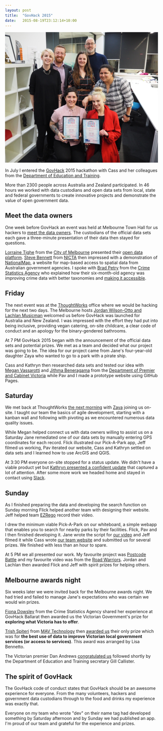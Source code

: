 ```yaml
---
layout: post
title:  "GovHack 2015"
date:   2015-08-19T23:12:14+10:00
---
```


![Cass, me, Flick, Kathryn, Jeff, Jane and Pav](govhack-2015.jpeg)

In July I entered the [GovHack][] 2015 hackathon with Cass and her colleagues from the [Department of Education and Training][].

More than 2300 people across Australia and Zealand participated.
In 46 hours we worked with data custodians and open data sets from local, state and federal governments to create innovative projects and demonstrate the value of open government data.

[GovHack]: https://govhack.org
[Department of Education and Training]: http://education.vic.gov.au

## Meet the data owners <!-- 2015-06-24 -->

One week before GovHack an event was held at Melbourne Town Hall for us hackers to [meet the data owners][].
The custodians of the official data sets each gave a three-minute presentation of their data then stayed for questions.

[Lorraine Tighe][] from the [City of Melbourne][] presented their [open data platform][].
[Steve Bennett][] from [NICTA][] then impressed with a demonstration of [NationalMap][], a website for map-based access to spatial data from Australian government agencies.
I spoke with [Brad Petry][] from the [Crime Statistics Agency][] who explained how their six-month-old agency was improving crime data with better taxonomies and [making it accessible][].

[meet the data owners]: https://twitter.com/govhackmelb/status/613621365824860161
[Lorraine Tighe]: https://twitter.com/govhackmelb/status/613623753956679681
[City of Melbourne]: http://melbourne.vic.gov.au
[open data platform]: https://data.melbourne.vic.gov.au
[Steve Bennett]: https://twitter.com/govhackmelb/status/613630648335495168
[NICTA]: http://nicta.com.au
[NationalMap]: http://nationalmap.gov.au
[Brad Petry]: https://twitter.com/govhackmelb/status/613627689988046848
[Crime Statistics Agency]: http://crimestatistics.vic.gov.au
[making it accessible]: http://crimestatistics.vic.gov.au/home/crime+by+location

## Friday <!-- 2015-07-03 -->

The next event was at the [ThoughtWorks][] office where we would be hacking for the next two days.
The Melbourne hosts [Jordan Wilson-Otto and Lachlan Musicman][] welcomed us before GovHack was launched for Australia and New Zealand.
I was impressed with the effort they had put into being inclusive, providing vegan catering, on-site childcare, a clear code of conduct and an apology for the binary-gendered bathrooms.

At 7 PM GovHack 2015 began with the announcement of the official data sets and potential prizes.
We met as a team and decided what our project was going to be.
The idea for our project came from Jane's four-year-old daughter Zaya who wanted to go to a park with a pirate ship.

Cass and Kathryn then researched data sets and tested our idea with [Megan Vassarotti][] and [Jithma Beneragama][] from the [Department of Premier and Cabinet Victoria][] while Pav and I made a prototype website using GitHub Pages.

[ThoughtWorks]: http://thoughtworks.com
[Jordan Wilson-Otto and Lachlan Musicman]: https://twitter.com/govhackmelb/status/616890769471729664
[Megan Vassarotti]: https://linkedin.com/pub/megan-vassarotti/34/b96/879
[Jithma Beneragama]: https://twitter.com/govhackmelb/status/613625827863859200
[Department of Premier and Cabinet Victoria]: http://dpc.vic.gov.au

## Saturday <!-- 2015-07-04 -->

We met back at ThoughtWorks [the next morning][] with [Zaya][] joining us on-site.
I taught our team the basics of agile development, starting with a kanban wall and following with pivoting as we encountered numerous data quality issues.

[the next morning]: https://twitter.com/govhackmelb/status/617157757360181249
[Zaya]: https://twitter.com/govhackmelb/status/617518018264825856

While Megan helped connect us with data owners willing to assist us on a Saturday Jane remediated one of our data sets by manually entering GPS coordinates for each record.
Flick illustrated our Pick-A-Park app, Jeff filmed us working, Pav iterated our website, Cass and Kathryn settled on data sets and I learned how to use ArcGIS and QGIS.

At 3:30 PM everyone on-site stopped for a status update.
We didn't have a viable product yet but [Kathryn presented a confident update][] that captured a lot of attention.
After some more work we headed home and stayed in contact using [Slack][].

[Kathryn presented a confident update]: https://twitter.com/datakid23/status/617204774518173696
[Slack]: https://slack.com

## Sunday <!-- 2015-07-05 -->

As I finished preparing the data and developing the search function on Sunday morning Flick helped another team with designing their website.
Jeff helped team [EZRego][] record their video.

[EZRego]: https://hackerspace.govhack.org/content/ezrego

I drew the minimum viable Pick-A-Park on our whiteboard, a simple webapp that enables you to search for nearby parks by their facilities.
Flick, Pav and I then finished developing it.
Jane wrote the script for [our video][] and Jeff filmed it while Cass wrote [our team website][] and submitted us for several prizes.
We finished with less than an hour to spare.

[our video]: https://govhack-storage.s3-ap-southeast-2.amazonaws.com/2015/Pick-A-Park%20Video%20Submission.mp4
[our team website]: https://hackerspace.govhack.org/content/pick-park

At 5 PM we all presented our work.
My favourite project was [Postcode Battle][] and my favourite video was from the [Road Warriors][].
Jordan and Lachlan then awarded Flick and Jeff with spirit prizes for helping others.

[Postcode Battle]: https://hackerspace.govhack.org/content/postcode-battle-liveability-index
[Road Warriors]: https://youtube.com/watch?v=tIx3jlbdpB0

## Melbourne awards night <!-- 2015-08-12 -->

Six weeks later we were invited back for the Melbourne awards night.
We had tried and failed to manage Jane's expectations who was certain we would win prizes.

[Fiona Dowsley][] from the Crime Statistics Agency shared her experience at GovHack Ballarat then awarded us the Victorian Government's prize for **exploring what Victoria has to offer**.

[Fiona Dowsley]: https://twitter.com/datakid23/status/631384761768914945

[Trish Spiteri][] from [MAV Technology][] then [awarded us][] their only prize which was for **the best use of data to improve Victorian local government services (or access to services)**.
This award was arranged by Lisa Bennetto.

[Trish Spiteri]: https://au.linkedin.com/pub/trish-spiteri/a/653/86b
[MAV Technology]: http://www.mav.asn.au
[awarded us]: https://twitter.com/datakid23/status/631390337911517185

The Victorian premier Dan Andrews [congratulated us][] followed shortly by the Department of Education and Training secretary Gill Callister.

[congratulated us]: https://twitter.com/DanielAndrewsMP/status/631704524026068993

## The spirit of GovHack

The GovHack code of conduct states that GovHack should be an awesome experience for everyone.
From the many volunteers, hackers and government data custodians through to the food and drinks my experience was exactly that.

Everyone on my team who wrote "dev" on their name tag had developed something by Saturday afternoon and by Sunday we had published an app.
I'm proud of our team and grateful for the experience and prizes.
